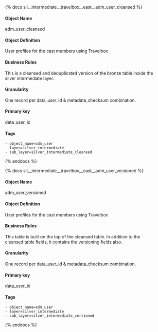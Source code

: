{% docs sil__intermediate__travelbox__east__adm_user_cleansed %}

#### Object Name
adm_user_cleansed

#### Object Definition
User profiles for the cast members using Travelbox

#### Business Rules
This is a cleansed and deduplicated version of the bronze table inside the silver intermediate layer.

#### Granularity
One record per data_user_id & metadata_checksum combination.

#### Primary key
data_user_id

#### Tags
    - object_name=adm_user
    - layer=silver_intermediate
    - sub_layer=silver_intermediate_cleansed

{% enddocs %}

{% docs sil__intermediate__travelbox__east__adm_user_versioned %}

#### Object Name
adm_user_versioned

#### Object Definition
User profiles for the cast members using Travelbox

#### Business Rules
This table is built on the top of the cleansed table. In addition to the cleansed table fields, it contains the versioning fields also.

#### Granularity
One record per data_user_id & metadata_checksum combination.

#### Primary key
data_user_id

#### Tags
    - object_name=adm_user
    - layer=silver_intermediate
    - sub_layer=silver_intermediate_versioned

{% enddocs %}